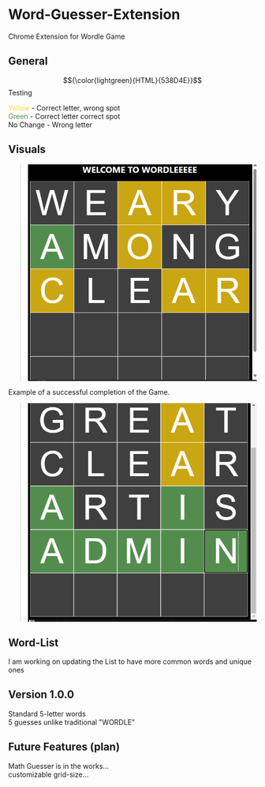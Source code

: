 # Word-Guesser-Extension
Chrome Extension for Wordle Game

## General

$${\color{lightgreen}{HTML}{538D4E}}$$ Testing

  <body>
    <span style="color:rgba(253,208,23,0.8)">Yellow</span> - Correct letter, wrong spot <br />
    <span style="color:#538D4E">Green</span>  - Correct letter correct spot <br />
    No Change - Wrong letter
  </body>



## Visuals
> <img src="Images/icon.png" align="center"/>


Example of a successful completion of the Game.

> <img src="Images/Success.png" align="center"/>



## Word-List
I am working on updating the List to have more common words and unique ones


## Version 1.0.0
  Standard 5-letter words  <br />
  5 guesses unlike traditional "WORDLE"  <br />

## Future Features (plan)
  Math Guesser is in the works... <br />
  customizable grid-size...
